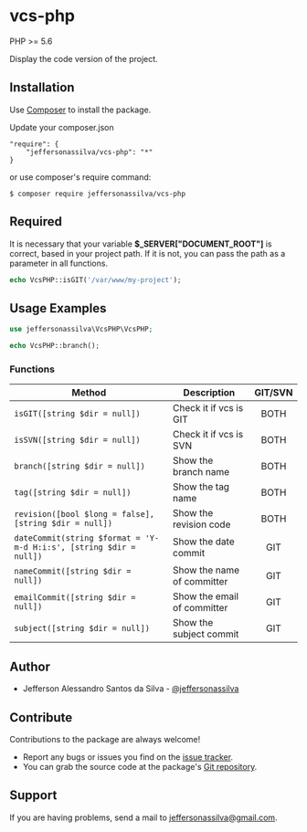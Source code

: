 vcs-php
================

PHP >= 5.6

Display the code version of the project.

Installation
------------

Use [Composer] to install the package.

Update your composer.json

```
"require": {
    "jeffersonassilva/vcs-php": "*"
}
```

or use composer's require command:

```
$ composer require jeffersonassilva/vcs-php
```

Required
-------

It is necessary that your variable **$_SERVER["DOCUMENT_ROOT"]** is correct, based in your project path. If it is not, you can pass the path as a parameter in all functions.

```php
echo VcsPHP::isGIT('/var/www/my-project');
```

Usage Examples
-------

```php
use jeffersonassilva\VcsPHP\VcsPHP;

echo VcsPHP::branch();
```

### Functions

Method                                                             | Description                 | GIT/SVN
------------------------------------------------------------------ | --------------------------- | :-------:
`isGIT([string $dir = null])`                                      | Check it if vcs is GIT      | BOTH
`isSVN([string $dir = null])`                                      | Check it if vcs is SVN      | BOTH
`branch([string $dir = null])`                                     | Show the branch name        | BOTH
`tag([string $dir = null])`                                        | Show the tag name           | BOTH
`revision([bool $long = false], [string $dir = null])`             | Show the revision code      | BOTH
`dateCommit(string $format = 'Y-m-d H:i:s', [string $dir = null])` | Show the date commit        | GIT
`nameCommit([string $dir = null])`                                 | Show the name of committer  | GIT
`emailCommit([string $dir = null])`                                | Show the email of committer | GIT
`subject([string $dir = null])`                                    | Show the subject commit     | GIT

Author
-------

* Jefferson Alessandro Santos da Silva - [@jeffersonassilva]

Contribute
----------

Contributions to the package are always welcome!

* Report any bugs or issues you find on the [issue tracker].
* You can grab the source code at the package's [Git repository].

Support
-------

If you are having problems, send a mail to jeffersonassilva@gmail.com.


[Composer]: https://getcomposer.org
[issue tracker]: https://github.com/jeffersonassilva/vcs-php/issues
[Git repository]: https://github.com/jeffersonassilva/vcs-php
[@jeffersonassilva]: https://instagram.com/jeffersonassilva/